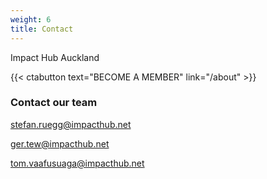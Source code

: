 ```yaml
---
weight: 6
title: Contact
---
```

Impact Hub Auckland

{{< ctabutton text="BECOME A MEMBER" link="/about" >}} 



### Contact our team

stefan.ruegg@impacthub.net

ger.tew@impacthub.net

tom.vaafusuaga@impacthub.net
